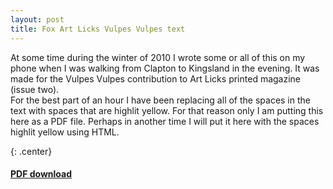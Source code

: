 ```yaml
---
layout: post
title: Fox Art Licks Vulpes Vulpes text
---
```


At some time during the winter of 2010 I wrote some or all of this on my phone when I was walking from Clapton to Kingsland in the evening. It was made for the Vulpes Vulpes contribution to Art Licks printed magazine (issue two).  
For the best part of an hour I have been replacing all of the spaces in the text with spaces that are highlit yellow. For that reason only I am putting this here as a PDF file. Perhaps in another time I will put it here with the spaces highlit yellow using HTML.

{: .center}
#### [PDF download](/assets/fox-text.pdf)
